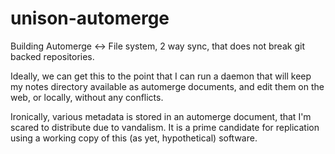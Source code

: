 # unison-automerge

Building Automerge <-> File system, 2 way sync, that does not break git backed repositories.

Ideally, we can get this to the point that I can run a daemon that will keep my notes directory available as automerge documents, and edit them on the web, or locally, without any conflicts.

Ironically, various metadata is stored in an automerge document, that I'm scared to distribute due to vandalism. It is a prime candidate for replication using a working copy of this (as yet, hypothetical) software.
